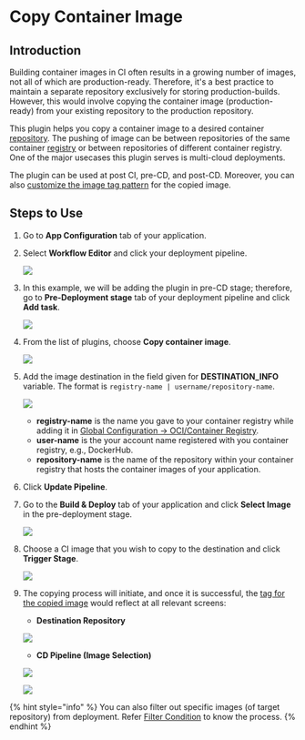 # Copy Container Image

## Introduction

Building container images in CI often results in a growing number of images, not all of which are production-ready. Therefore, it's a best practice to maintain a separate repository exclusively for storing production-builds. However, this would involve copying the container image (production-ready) from your existing repository to the production repository.

This plugin helps you copy a container image to a desired container [repository](../../../resources/glossary.md#repo). The pushing of image can be between repositories of the same container [registry](../../../resources/glossary.md#containeroci-registry) or between repositories of different container registry. One of the major usecases this plugin serves is multi-cloud deployments.

The plugin can be used at post CI, pre-CD, and post-CD. Moreover, you can also [customize the image tag pattern](../../applications/creating-application/workflow/cd-pipeline.md#custom-image-tag-pattern) for the copied image.

## Steps to Use

1. Go to **App Configuration** tab of your application.
2.  Select **Workflow Editor** and click your deployment pipeline.

    ![](https://devtron-public-asset.s3.us-east-2.amazonaws.com/images/creating-application/workflow-cd-pipeline/cd-pipeline.jpg)
3.  In this example, we will be adding the plugin in pre-CD stage; therefore, go to **Pre-Deployment stage** tab of your deployment pipeline and click **Add task**.

    ![](https://devtron-public-asset.s3.us-east-2.amazonaws.com/images/creating-application/workflow-cd-pipeline/pre-deployment-tab.jpg)
4.  From the list of plugins, choose **Copy container image**.

    ![](https://devtron-public-asset.s3.us-east-2.amazonaws.com/images/creating-application/workflow-cd-pipeline/copy-container-image.jpg)
5.  Add the image destination in the field given for **DESTINATION\_INFO** variable. The format is `registry-name | username/repository-name`.

    ![](https://devtron-public-asset.s3.us-east-2.amazonaws.com/images/creating-application/workflow-cd-pipeline/image-destination.jpg)

    * **registry-name** is the name you gave to your container registry while adding it in [Global Configuration → OCI/Container Registry](../../../global-configurations/container-registries.md#add-container-registry).
    * **user-name** is the your account name registered with you container registry, e.g., DockerHub.
    * **repository-name** is the name of the repository within your container registry that hosts the container images of your application.
6. Click **Update Pipeline**.
7.  Go to the **Build & Deploy** tab of your application and click **Select Image** in the pre-deployment stage.

    ![](https://devtron-public-asset.s3.us-east-2.amazonaws.com/images/creating-application/workflow-cd-pipeline/select-image-for-cd.jpg)
8.  Choose a CI image that you wish to copy to the destination and click **Trigger Stage**.

    ![](https://devtron-public-asset.s3.us-east-2.amazonaws.com/images/creating-application/workflow-cd-pipeline/trigger-pre-cd.jpg)
9.  The copying process will initiate, and once it is successful, the [tag for the copied image](../../applications/creating-application/workflow/cd-pipeline.md#custom-image-tag-pattern) would reflect at all relevant screens:

    * **Destination Repository**

    ![](https://devtron-public-asset.s3.us-east-2.amazonaws.com/images/creating-application/workflow-cd-pipeline/docker-destination-image.jpg)

    * **CD Pipeline (Image Selection)**

    ![](https://devtron-public-asset.s3.us-east-2.amazonaws.com/images/creating-application/workflow-cd-pipeline/cd-image.jpg)

    ![](https://devtron-public-asset.s3.us-east-2.amazonaws.com/images/creating-application/workflow-cd-pipeline/prod-image.jpg)

{% hint style="info" %}
You can also filter out specific images (of target repository) from deployment. Refer [Filter Condition](../../../global-configurations/filter-condition.md) to know the process.
{% endhint %}
